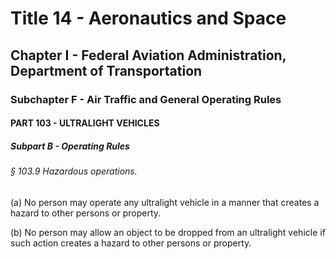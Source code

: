 
# Title 14 - Aeronautics and Space
## Chapter I - Federal Aviation Administration, Department of Transportation
### Subchapter F - Air Traffic and General Operating Rules
#### PART 103 - ULTRALIGHT VEHICLES
##### Subpart B - Operating Rules
###### § 103.9 Hazardous operations.

(a) No person may operate any ultralight vehicle in a manner that creates a hazard to other persons or property.

(b) No person may allow an object to be dropped from an ultralight vehicle if such action creates a hazard to other persons or property.
